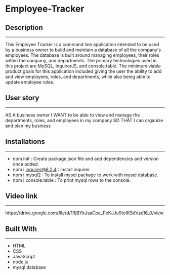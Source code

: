 # Employee-Tracker

## Description ##
----------------------------------------------------------------------------------------
This Employee Tracker is a command line application intended to be used by a business owner to build and maintain a database of all the company's employees. The database is built around managing employees, their roles within the company, and departments. The primary technologies used in this project are MySQL, InquirerJS, and console.table. The minimum viable product goals for this application included giving the user the ability to add and view employees, roles, and departments, while also being able to update employee roles.

## User story ##
--------------------------------------------------------------------------------------------
AS A business owner I WANT to be able to view and manage the departments, roles, and employees in my company SO THAT I can organize and plan my business

## Installations ##
--------------------------------------------------------------------------------------------------
- npm init : Create package.json file and add dependencies and version once added.
- npm i inquirer@8.2.4 : Install inquirer
- npm i mysql2 : To install mysql package to work with mysql database.
- npm i console.table : To print mysql rows to the console.

## Video link ##
--------------------------------------------------------------------------------------------------------------
https://drive.google.com/file/d/1RjBYkJsaCpe_PeKJJu9toIKSdVze16_0/view


## Built With ## 
--------------------------------------------------------------------------------------------------------------------
- HTML
- CSS
- JavaScript
- node.js
- mysql database


